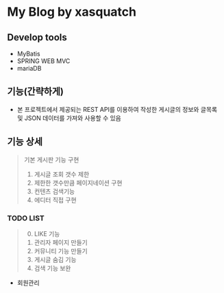 # My Blog by xasquatch

## Develop tools
- MyBatis
- SPRING WEB MVC
- mariaDB

## 기능(간략하게)
- 본 프로젝트에서 제공되는 REST API를 이용하여 
 작성한 게시글의 정보와 글목록 및 JSON 데이터를 가져와 사용할 수 있음
  
## 기능 상세
> 기본 게시판 기능 구현<BR>
> 1. 게시글 조회 갯수 제한<BR>
> 2. 제한한 갯수만큼 페이지네이션 구현<BR>
> 3. 컨텐츠 검색기능<BR>
> 4. 에디터 직접 구현<BR>




### TODO LIST
> 0. LIKE 기능
> 0. 관리자 페이지 만들기
> 0. 커뮤니티 기능 만들기
> 0. 게시글 숨김 기능
> 0. 검색 기능 보완
- 회원관리